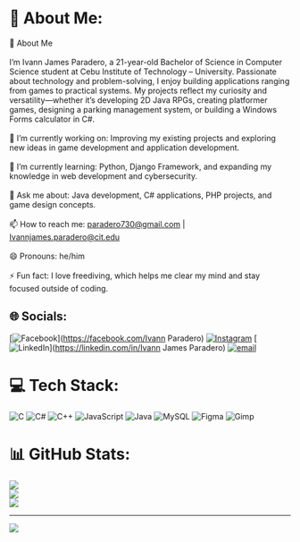 # 💫 About Me:
👋 About Me<br><br>I’m Ivann James Paradero, a 21-year-old Bachelor of Science in Computer Science student at Cebu Institute of Technology – University. Passionate about technology and problem-solving, I enjoy building applications ranging from games to practical systems. My projects reflect my curiosity and versatility—whether it’s developing 2D Java RPGs, creating platformer games, designing a parking management system, or building a Windows Forms calculator in C#.<br><br>🔭 I’m currently working on: Improving my existing projects and exploring new ideas in game development and application development.<br><br>🌱 I’m currently learning: Python, Django Framework, and expanding my knowledge in web development and cybersecurity.<br><br>💬 Ask me about: Java development, C# applications, PHP projects, and game design concepts.<br><br>📫 How to reach me: paradero730@gmail.com | Ivannjames.paradero@cit.edu<br><br>😄 Pronouns: he/him<br><br>⚡ Fun fact: I love freediving, which helps me clear my mind and stay focused outside of coding.


## 🌐 Socials:
[![Facebook](https://img.shields.io/badge/Facebook-%231877F2.svg?logo=Facebook&logoColor=white)](https://facebook.com/Ivann Paradero) [![Instagram](https://img.shields.io/badge/Instagram-%23E4405F.svg?logo=Instagram&logoColor=white)](https://instagram.com/07300.4) [![LinkedIn](https://img.shields.io/badge/LinkedIn-%230077B5.svg?logo=linkedin&logoColor=white)](https://linkedin.com/in/Ivann James Paradero) [![email](https://img.shields.io/badge/Email-D14836?logo=gmail&logoColor=white)](mailto:Paradero730@gmail.com) 

# 💻 Tech Stack:
![C](https://img.shields.io/badge/c-%2300599C.svg?style=for-the-badge&logo=c&logoColor=white) ![C#](https://img.shields.io/badge/c%23-%23239120.svg?style=for-the-badge&logo=csharp&logoColor=white) ![C++](https://img.shields.io/badge/c++-%2300599C.svg?style=for-the-badge&logo=c%2B%2B&logoColor=white) ![JavaScript](https://img.shields.io/badge/javascript-%23323330.svg?style=for-the-badge&logo=javascript&logoColor=%23F7DF1E) ![Java](https://img.shields.io/badge/java-%23ED8B00.svg?style=for-the-badge&logo=openjdk&logoColor=white) ![MySQL](https://img.shields.io/badge/mysql-4479A1.svg?style=for-the-badge&logo=mysql&logoColor=white) ![Figma](https://img.shields.io/badge/figma-%23F24E1E.svg?style=for-the-badge&logo=figma&logoColor=white) ![Gimp](https://img.shields.io/badge/Gimp-657D8B?style=for-the-badge&logo=gimp&logoColor=FFFFFF)
# 📊 GitHub Stats:
![](https://github-readme-stats.vercel.app/api?username=Ivann0730&theme=dark&hide_border=false&include_all_commits=false&count_private=false)<br/>
![](https://nirzak-streak-stats.vercel.app/?user=Ivann0730&theme=dark&hide_border=false)<br/>
![](https://github-readme-stats.vercel.app/api/top-langs/?username=Ivann0730&theme=dark&hide_border=false&include_all_commits=false&count_private=false&layout=compact)

---
[![](https://visitcount.itsvg.in/api?id=Ivann0730&icon=0&color=0)](https://visitcount.itsvg.in)

<!-- Proudly created with GPRM ( https://gprm.itsvg.in ) -->
